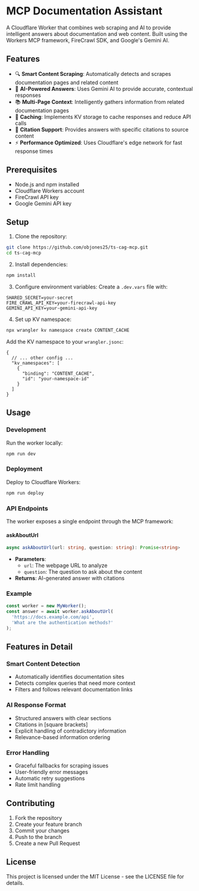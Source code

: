 # MCP Documentation Assistant

A Cloudflare Worker that combines web scraping and AI to provide intelligent answers about documentation and web content. Built using the Workers MCP framework, FireCrawl SDK, and Google's Gemini AI.

## Features

- 🔍 **Smart Content Scraping**: Automatically detects and scrapes documentation pages and related content
- 🤖 **AI-Powered Answers**: Uses Gemini AI to provide accurate, contextual responses
- 📚 **Multi-Page Context**: Intelligently gathers information from related documentation pages
- 💾 **Caching**: Implements KV storage to cache responses and reduce API calls
- 🎯 **Citation Support**: Provides answers with specific citations to source content
- ⚡ **Performance Optimized**: Uses Cloudflare's edge network for fast response times

## Prerequisites

- Node.js and npm installed
- Cloudflare Workers account
- FireCrawl API key
- Google Gemini API key

## Setup

1. Clone the repository:
```bash
git clone https://github.com/objones25/ts-cag-mcp.git
cd ts-cag-mcp
```

2. Install dependencies:
```bash
npm install
```

3. Configure environment variables:
Create a `.dev.vars` file with:
```
SHARED_SECRET=your-secret
FIRE_CRAWL_API_KEY=your-firecrawl-api-key
GEMINI_API_KEY=your-gemini-api-key
```

4. Set up KV namespace:
```bash
npx wrangler kv namespace create CONTENT_CACHE
```

Add the KV namespace to your `wrangler.jsonc`:
```jsonc
{
  // ... other config ...
  "kv_namespaces": [
    {
      "binding": "CONTENT_CACHE",
      "id": "your-namespace-id"
    }
  ]
}
```

## Usage

### Development

Run the worker locally:
```bash
npm run dev
```

### Deployment

Deploy to Cloudflare Workers:
```bash
npm run deploy
```

### API Endpoints

The worker exposes a single endpoint through the MCP framework:

#### askAboutUrl
```typescript
async askAboutUrl(url: string, question: string): Promise<string>
```

- **Parameters**:
  - `url`: The webpage URL to analyze
  - `question`: The question to ask about the content
- **Returns**: AI-generated answer with citations

### Example

```typescript
const worker = new MyWorker();
const answer = await worker.askAboutUrl(
  'https://docs.example.com/api',
  'What are the authentication methods?'
);
```

## Features in Detail

### Smart Content Detection
- Automatically identifies documentation sites
- Detects complex queries that need more context
- Filters and follows relevant documentation links

### AI Response Format
- Structured answers with clear sections
- Citations in [square brackets]
- Explicit handling of contradictory information
- Relevance-based information ordering

### Error Handling
- Graceful fallbacks for scraping issues
- User-friendly error messages
- Automatic retry suggestions
- Rate limit handling

## Contributing

1. Fork the repository
2. Create your feature branch
3. Commit your changes
4. Push to the branch
5. Create a new Pull Request

## License

This project is licensed under the MIT License - see the LICENSE file for details. 